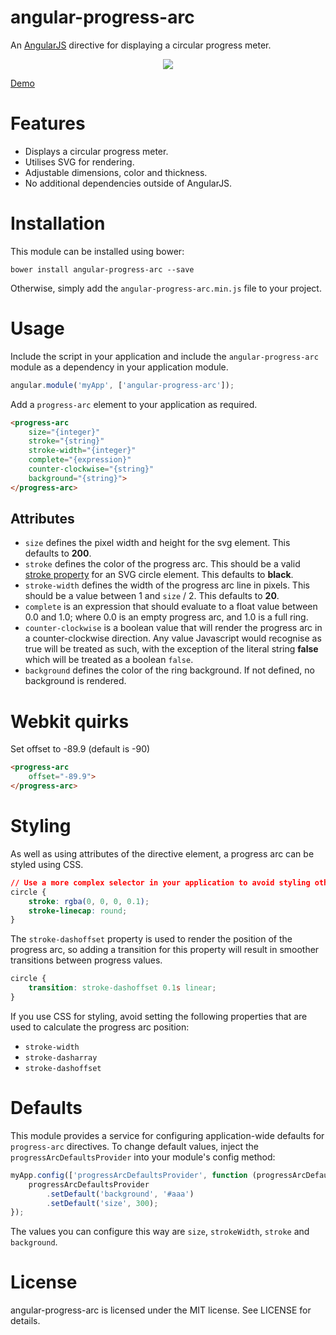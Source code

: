 angular-progress-arc
====================

An [AngularJS](https://angularjs.org/) directive for displaying a circular progress meter.

<p align="center"><img src="http://mathewbyrne.github.io/angular-progress-arc/img/arcs.png" /></p>

[Demo](http://mathewbyrne.github.io/angular-progress-arc/)

Features
========

- Displays a circular progress meter.
- Utilises SVG for rendering.
- Adjustable dimensions, color and thickness.
- No additional dependencies outside of AngularJS.

Installation
============

This module can be installed using bower:

```shell
bower install angular-progress-arc --save
```

Otherwise, simply add the `angular-progress-arc.min.js` file to your project.

Usage
=====

Include the script in your application and include the `angular-progress-arc` module as a dependency in your application module.

```javascript
angular.module('myApp', ['angular-progress-arc']);
```

Add a `progress-arc` element to your application as required.

```html
<progress-arc
    size="{integer}"
    stroke="{string}"
    stroke-width="{integer}"
    complete="{expression}"
    counter-clockwise="{string}"
    background="{string}">
</progress-arc>
```

Attributes
----------

- `size` defines the pixel width and height for the svg element.  This defaults to __200__.
- `stroke` defines the color of the progress arc. This should be a valid [stroke property](https://developer.mozilla.org/en-US/docs/Web/SVG/Tutorial/Fills_and_Strokes#Stroke) for an SVG circle element.  This defaults to __black__.
- `stroke-width` defines the width of the progress arc line in pixels. This should be a value between 1 and `size` / 2. This defaults to __20__.
- `complete` is an expression that should evaluate to a float value between 0.0 and 1.0; where 0.0 is an empty progress arc, and 1.0 is a full ring.
- `counter-clockwise` is a boolean value that will render the progress arc in a counter-clockwise direction. Any value Javascript would recognise as true will be treated as such, with the exception of the literal string __false__ which will be treated as a boolean `false`.
- `background` defines the color of the ring background. If not defined, no background is rendered.

Webkit quirks
=============

Set offset to -89.9 (default is -90)

```html
<progress-arc
    offset="-89.9">
</progress-arc>
```

Styling
=======

As well as using attributes of the directive element, a progress arc can be styled using CSS.

```css
// Use a more complex selector in your application to avoid styling other SVG elements.
circle {
    stroke: rgba(0, 0, 0, 0.1);
    stroke-linecap: round;
}
```

The `stroke-dashoffset` property is used to render the position of the progress arc, so adding a transition for this property will result in smoother transitions between progress values.

```css
circle {
    transition: stroke-dashoffset 0.1s linear;
}
```

If you use CSS for styling, avoid setting the following properties that are used to calculate the progress arc position:
- `stroke-width`
- `stroke-dasharray`
- `stroke-dashoffset`

Defaults
========

This module provides a service for configuring application-wide defaults for `progress-arc` directives.  To change default values, inject the `progressArcDefaultsProvider` into your module's config method:

```javascript
myApp.config(['progressArcDefaultsProvider', function (progressArcDefaultsProvider) {
    progressArcDefaultsProvider
        .setDefault('background', '#aaa')
        .setDefault('size', 300);
});
```

The values you can configure this way are `size`, `strokeWidth`, `stroke` and `background`.

License
=======

angular-progress-arc is licensed under the MIT license. See LICENSE for details.
